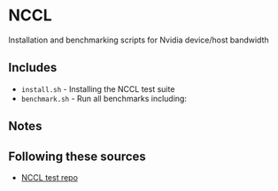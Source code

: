 # NCCL

Installation and benchmarking scripts for Nvidia device/host bandwidth

## Includes

- `install.sh` - Installing the NCCL test suite
- `benchmark.sh` - Run all benchmarks including:

## Notes

## Following these sources

- [NCCL test repo](https://github.com/NVIDIA/nccl-tests/tree/master?tab=readme-ov-file)

